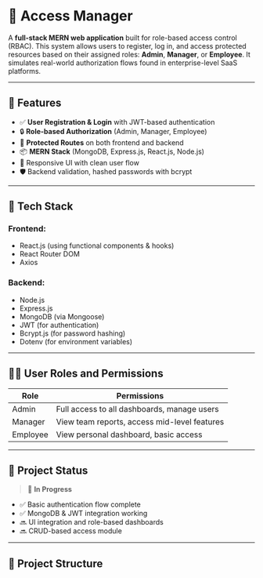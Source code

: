 # 🔐 Access Manager

A **full-stack MERN web application** built for role-based access control (RBAC). This system allows users to register, log in, and access protected resources based on their assigned roles: **Admin**, **Manager**, or **Employee**. It simulates real-world authorization flows found in enterprise-level SaaS platforms.

---

## 🚀 Features

- ✅ **User Registration & Login** with JWT-based authentication
- 🔒 **Role-based Authorization** (Admin, Manager, Employee)
- 🧭 **Protected Routes** on both frontend and backend
- 📦 **MERN Stack** (MongoDB, Express.js, React.js, Node.js)
- 📱 Responsive UI with clean user flow
- 🛡️ Backend validation, hashed passwords with bcrypt

---

## 🧰 Tech Stack

### Frontend:
- React.js (using functional components & hooks)
- React Router DOM
- Axios

### Backend:
- Node.js
- Express.js
- MongoDB (via Mongoose)
- JWT (for authentication)
- Bcrypt.js (for password hashing)
- Dotenv (for environment variables)

---

## 🧑‍💻 User Roles and Permissions

| Role      | Permissions                                               |
|-----------|-----------------------------------------------------------|
| Admin     | Full access to all dashboards, manage users               |
| Manager   | View team reports, access mid-level features              |
| Employee  | View personal dashboard, basic access                     |

---

## 🧪 Project Status

> 🚧 **In Progress**

- ✅ Basic authentication flow complete  
- ✅ MongoDB & JWT integration working  
- 🔜 UI integration and role-based dashboards  
- 🔜 CRUD-based access module

---

## 📁 Project Structure


